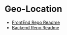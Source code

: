 # Geo-Location

- [FrontEnd Repo Readme](frontend/README.md)
- [Backend Repo Readme](backend/README.md)
